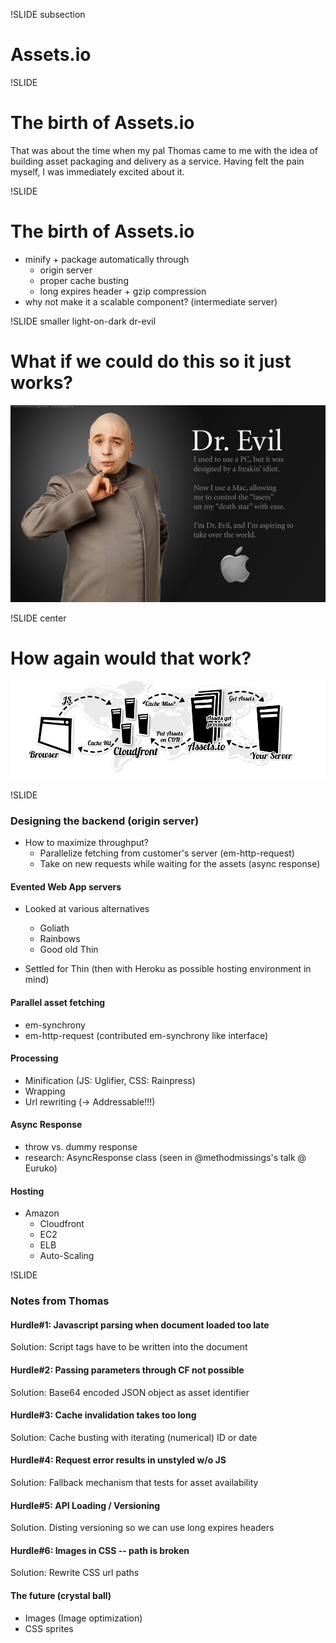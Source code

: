 !SLIDE subsection
# Assets.io

!SLIDE
# The birth of Assets.io
That was about the time when my pal Thomas came to me with the idea of building
asset packaging and delivery as a service. Having felt the pain myself,
I was immediately excited about it.

!SLIDE
# The birth of Assets.io
* minify + package automatically through
  - origin server
  - proper cache busting
  - long expires header + gzip compression
* why not make it a scalable component? (intermediate server)

!SLIDE smaller light-on-dark dr-evil
# What if we could do this so it just works?
![background](dr-evil.jpg "Dr. Evil")

!SLIDE center
# How again would that work?
![Assets.io :: How it works](howitworks.png)

<!-- TODO: structure the rest of the content into slides and transform into
           problem/solution style-->
!SLIDE
### Designing the backend (origin server)

* How to maximize throughput?
  - Parallelize fetching from customer's server (em-http-request)
  - Take on new requests while waiting for the assets (async response)

#### Evented Web App servers

* Looked at various alternatives
  - Goliath
  - Rainbows
  - Good old Thin

* Settled for Thin (then with Heroku as possible hosting environment in mind)

#### Parallel asset fetching

* em-synchrony
* em-http-request (contributed em-synchrony like interface)

#### Processing

* Minification (JS: Uglifier, CSS: Rainpress)
* Wrapping
* Url rewriting (-> Addressable!!!)

#### Async Response

* throw vs. dummy response
* research: AsyncResponse class (seen in @methodmissings's talk @ Euruko)

#### Hosting
* Amazon
  - Cloudfront
  - EC2
  - ELB
  - Auto-Scaling

<!-- notes from Thomas that need to be incorporated into additional or existing slides/notes -->
!SLIDE
### Notes from Thomas

#### Hurdle#1: Javascript parsing when document loaded too late
Solution: Script tags have to be written into the document

#### Hurdle#2: Passing parameters through CF not possible
Solution: Base64 encoded JSON object as asset identifier

#### Hurdle#3: Cache invalidation takes too long
Solution: Cache busting with iterating (numerical) ID or date

#### Hurdle#4: Request error results in unstyled w/o JS
Solution: Fallback mechanism that tests for asset availability

#### Hurdle#5: API Loading / Versioning
Solution. Disting versioning so we can use long expires headers

#### Hurdle#6: Images in CSS -- path is broken
Solution: Rewrite CSS url paths

#### The future (crystal ball)
* Images (Image optimization)
* CSS sprites
